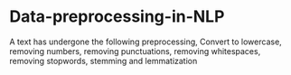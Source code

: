 # Data-preprocessing-in-NLP
A text has undergone the following preprocessing, Convert to lowercase, removing numbers, removing punctuations, removing whitespaces, removing stopwords, stemming and lemmatization
